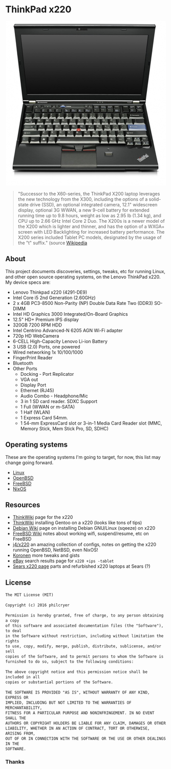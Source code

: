 # ThinkPad x220

<div align="center"><img src="/imgs/thinkpad-x220.png" alt="ThinkPadX220" border="0"></div>

>"Successor to the X60-series, the ThinkPad X200 laptop leverages the new technology from the X300, including the options of a solid-state drive (SSD), an optional integrated camera, 12.1" widescreen display, optional 3G WWAN, a new 9-cell battery for extended running time up to 9.8 hours, weight as low as 2.95 lb (1.34 kg), and CPU up to 2.66 GHz Intel Core 2 Duo. The X200s is a newer model of the X200 which is lighter and thinner, and has the option of a WXGA+ screen with LED Backlighting for increased battery performance. The X200 series included Tablet PC models, designated by the usage of the "t" suffix." (source [Wikipedia](https://en.wikipedia.org/wiki/ThinkPad#ThinkPad_X200.2FX200s.2C_X201.2FX201s.2C_X220.2C_X230.2C_X240.2C_X250)

## About

This project documents discoveries, settings, tweaks, etc for running Linux, and other open source operating systems, on the Lenovo ThinkPad x220. My device specs are:

* Lenovo Thinkpad x220 (4291-DE9)
* Intel Core i5 2nd Generation (2.60GHz)
* 2 x 4GB PC3-8500 Non-Parity (NP) Double Data Rate Two (DDR3) SO-DIMM
* Intel HD Graphics 3000 Integrated/On-Board Graphics
* 12.5" HD+ Premium IPS display
* 320GB 7200 RPM HDD
* Intel Centrino Advanced-N 6205 AGN Wi-Fi adapter 
* 720p HD WebCamera
* 6-CELL High-Capacity Lenovo Li-ion Battery
* 3 USB (2.0) Ports, one powered
* Wired networking 1x 10/100/1000
* FingerPrint Reader
* Bluetooth
* Other Ports
    * Docking - Port Replicator
    * VGA out
    * Display Port
    * Ethernet (RJ45)
    * Audio Combo - Headphone/Mic
    * 3 in 1 SD card reader. SDXC Support
    * 1 Full (WWAN or m-SATA)
    * 1 Half (WLAN)
    * 1 Express Card 54mm.
    * 1 54-mm ExpressCard slot or 3-in-1 Media Card Reader slot (MMC, Memory Stick, Mem Stick Pro, SD, SDHC)

## Operating systems

These are the operating systems I'm going to target, for now, this list may change going forward.

* [Linux](linux.md)
* [OpenBSD](openbsd.md)
* [FreeBSD](freebsd.md)
* [NixOS](nixos.md)


## Resources

* [ThinkWiki](www.thinkwiki.org/wiki/Category:X220) page for the x220
* [ThinkWiki](http://www.thinkwiki.org/wiki/Installing_Gentoo_on_a_ThinkPad_X220) installing Gentoo on a x220 (looks like tons of tips)
* [Debian Wiki](https://wiki.debian.org/InstallingDebianOn/Thinkpad/X220/squeeze) page on installing Debian GNU/Linux (sqeeze) on x220
* [FreeBSD Wiki](https://forums.freebsd.org/threads/best-laptop-for-freebsd.50847/#post-284582) notes about working wifi, suspend/resume, etc on FreeBSD
* [j4/x220](https://github.com/j4/x220) an amazing collection of configs, notes on getting the x220 running OpenBSD, NetBSD, even NixOS!
* [Koronen](https://gist.github.com/Koronen/f95ff48d26f6d0c26023) more tweaks and gists
* [eBay](http://www.ebay.com/sch/i.html?x220+%2Bips+-tablet.TRS1&_nkw=x220+%2Bips+-tablet&_sacat=0) search results page for `x220 +ips -tablet`
* [Sears x220 page](http://www.sears.com/search=ThinkPad%20X220%20Laptop) parts and refurbished x220 laptops at Sears (?)

## License

```
The MIT License (MIT)

Copyright (c) 2016 philcryer

Permission is hereby granted, free of charge, to any person obtaining a copy
of this software and associated documentation files (the "Software"), to deal
in the Software without restriction, including without limitation the rights
to use, copy, modify, merge, publish, distribute, sublicense, and/or sell
copies of the Software, and to permit persons to whom the Software is
furnished to do so, subject to the following conditions:

The above copyright notice and this permission notice shall be included in all
copies or substantial portions of the Software.

THE SOFTWARE IS PROVIDED "AS IS", WITHOUT WARRANTY OF ANY KIND, EXPRESS OR
IMPLIED, INCLUDING BUT NOT LIMITED TO THE WARRANTIES OF MERCHANTABILITY,
FITNESS FOR A PARTICULAR PURPOSE AND NONINFRINGEMENT. IN NO EVENT SHALL THE
AUTHORS OR COPYRIGHT HOLDERS BE LIABLE FOR ANY CLAIM, DAMAGES OR OTHER
LIABILITY, WHETHER IN AN ACTION OF CONTRACT, TORT OR OTHERWISE, ARISING FROM,
OUT OF OR IN CONNECTION WITH THE SOFTWARE OR THE USE OR OTHER DEALINGS IN THE
SOFTWARE.
```

### Thanks
